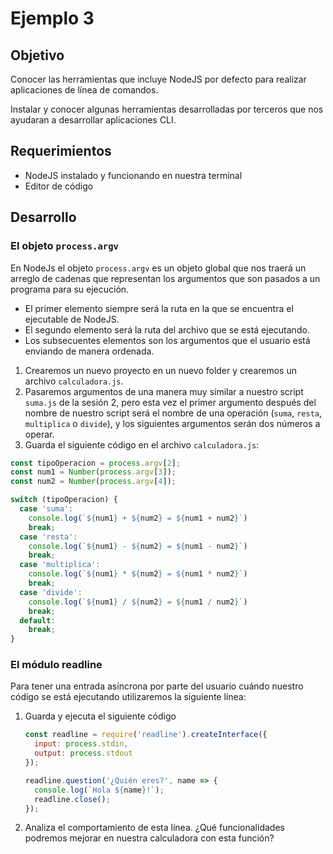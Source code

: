 # Ejemplo 3

## Objetivo

Conocer las herramientas que incluye NodeJS por defecto para realizar aplicaciones de línea de comandos. 

Instalar y conocer algunas herramientas desarrolladas por terceros que nos ayudaran a desarrollar aplicaciones CLI.

## Requerimientos

- NodeJS instalado y funcionando en nuestra terminal
- Editor de código

## Desarrollo

### El objeto `process.argv`

En NodeJs el objeto `process.argv` es un objeto global que nos traerá un arreglo de cadenas que representan los argumentos que son pasados a un programa para su ejecución.

- El primer elemento siempre será la ruta en la que se encuentra el ejecutable de NodeJS.
- El segundo elemento será la ruta del archivo que se está ejecutando.
- Los subsecuentes elementos son los argumentos que el usuario está enviando de manera ordenada.
1. Crearemos un nuevo proyecto en un nuevo folder y crearemos un archivo `calculadora.js`.
2. Pasaremos argumentos de una manera muy similar a nuestro script `suma.js` de la sesión 2, pero esta vez el primer argumento después del nombre de nuestro script será el nombre de una operación (`suma`, `resta`, `multiplica` o `divide`), y los siguientes argumentos serán dos números a operar.
3. Guarda el siguiente código en el archivo `calculadora.js`:

```jsx
const tipoOperacion = process.argv[2];
const num1 = Number(process.argv[3]);
const num2 = Number(process.argv[4]);

switch (tipoOperacion) {
  case 'suma':
    console.log(`${num1} + ${num2} = ${num1 + num2}`)
    break;
  case 'resta':
    console.log(`${num1} - ${num2} = ${num1 - num2}`)
    break;
  case 'multiplica':
    console.log(`${num1} * ${num2} = ${num1 * num2}`)
    break;
  case 'divide':
    console.log(`${num1} / ${num2} = ${num1 / num2}`)
    break;
  default:
    break;
}
```

### El módulo readline

Para tener una entrada asíncrona por parte del usuario cuándo nuestro código se está ejecutando utilizaremos la siguiente línea:

1. Guarda y ejecuta el siguiente código

    ```jsx
    const readline = require('readline').createInterface({
      input: process.stdin,
      output: process.stdout
    });

    readline.question('¿Quién eres?', name => {
      console.log(`Hola ${name}!`);
      readline.close();
    });
    ```

2. Analiza el comportamiento de esta línea. ¿Qué funcionalidades podremos mejorar en nuestra calculadora con esta función?